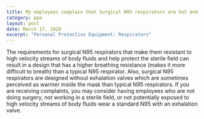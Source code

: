 ```yaml
---
title: My employees complain that Surgical N95 respirators are hot and uncomfortable – what can I do?
category: ppe
layout: post
date: March 17, 2020
excerpt: "Personal Protective Equipment: Respirators"
---
```


The requirements for surgical N95 respirators that make them resistant to high velocity streams of body fluids and help protect the sterile field can result in a design that has a higher breathing resistance (makes it more difficult to breath) than a typical N95 respirator. Also, surgical N95 respirators are designed without exhalation valves which are sometimes perceived as warmer inside the mask than typical N95 respirators. If you are receiving complaints, you may consider having employees who are not doing surgery, not working in a sterile field, or not potentially exposed to high velocity streams of body fluids wear a standard N95 with an exhalation valve.